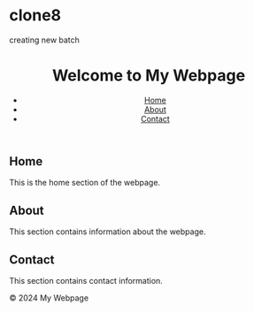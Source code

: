 # clone8
creating new batch
<!DOCTYPE html>
<html lang="en">
<head>
   <meta charset="UTF-8">
   <meta name="viewport" content="width=device-width, initial-scale=1.0">
   <title>Sample HTML Webpage</title>
</head>
<body>
   <header>
       <h1>Welcome to My Webpage</h1>
       <nav>
           <ul>
               <li><a href="#home">Home</a></li>
               <li><a href="#about">About</a></li>
               <li><a href="#contact">Contact</a></li>
           </ul>
       </nav>
   </header>
   <main>
       <section id="home">
           <h2>Home</h2>
           <p>This is the home section of the webpage.</p>
       </section>
       <section id="about">
           <h2>About</h2>
           <p>This section contains information about the webpage.</p>
       </section>
       <section id="contact">
           <h2>Contact</h2>
           <p>This section contains contact information.</p>
       </section>
   </main>
   <footer>
       <p>© 2024 My Webpage</p>
   </footer>
</body>
</html>
